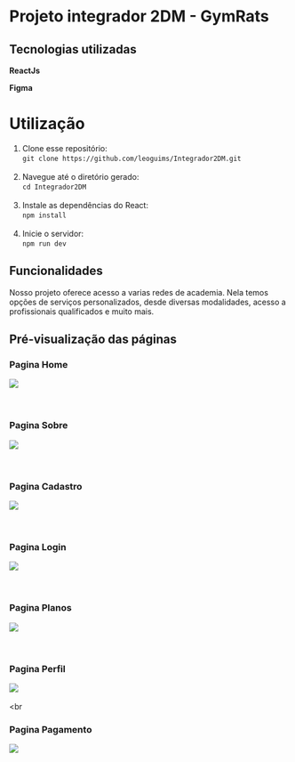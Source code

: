 
<h1> Projeto integrador 2DM - GymRats </h1>

<h2> Tecnologias utilizadas </h2>

<strong> ReactJs </strong>

<strong> Figma </strong>


<h1>Utilização</h1>

<ol>

  <li>Clone esse repositório:<br><code>git clone https://github.com/leoguims/Integrador2DM.git</code></li><br>

  <li>Navegue até o diretório gerado:<br><code>cd Integrador2DM</code></li><br>

  <li>Instale as dependências do React:<br><code>npm install</code></li><br>

  <li>Inicie o servidor:<br><code>npm run dev</code></li>

</ol>

<h2>Funcionalidades</h2>

<p> Nosso projeto oferece acesso a varias redes de academia. Nela temos opções de serviços personalizados, desde diversas modalidades, acesso a profissionais qualificados e muito mais. </p>

<h2> Pré-visualização das páginas </h2>
 
<h3>Pagina Home</h3>

<img src='./src/img/imgReadMe/home.png'> </img> <br> <br> <br>

<h3>Pagina Sobre</h3>

<img src='./src/img/imgReadMe/quemSomos.png'> </img> <br> <br> <br>

<h3>Pagina Cadastro</h3>

<img src='./src/img/imgReadMe/telaCadastro.png'> </img> <br> <br> <br>

<h3>Pagina Login</h3>

<img src='./src/img/imgReadMe/login.png'> </img> <br> <br> <br>

<h3>Pagina Planos</h3>

<img src='./src/img/imgReadMe/planos.png'> </img> <br> <br> <br>

<h3>Pagina Perfil</h3>

<img src='./src/img/imgReadMe/conta.png'> </img> <br> <br> <br

<h3>Pagina Pagamento</h3>

<img src='./src/img/imgReadMe/pagamento.png'> </img> <br> <br> <br>